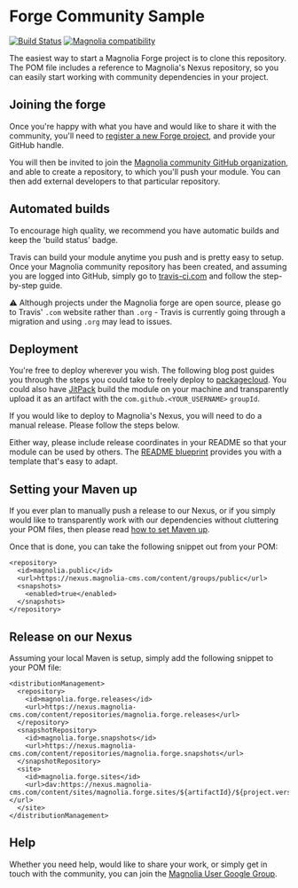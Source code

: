 # Forge Community Sample

<!-- (starter?) -->

[![Build Status](https://travis-ci.com/magnolia-community/forge-community-sample.svg?branch=master)](https://travis-ci.com/magnolia-community/forge-community-sample) [![Magnolia compatibility](https://img.shields.io/badge/magnolia-6.0-brightgreen.svg)](https://www.magnolia-cms.com)

The easiest way to start a Magnolia Forge project is to clone this repository. 
The POM file includes a reference to Magnolia's Nexus repository, so you can 
easily start working with community dependencies in your project.

## Joining the forge

Once you're happy with what you have and would like to share it with the 
community, you'll need to [register a new Forge project][forge], and provide 
your GitHub handle.

You will then be invited to join the [Magnolia community GitHub 
organization][magnolia-community], and able to create a repository, to which 
you'll push your module. You can then add external developers to that 
particular repository.

## Automated builds

To encourage high quality, we recommend you have automatic builds and keep the 
'build status' badge.

Travis can build your module anytime you push and is pretty easy to setup. Once 
your Magnolia community repository has been created, and assuming you are 
logged into GitHub, simply go to [travis-ci.com][travis] and follow the 
step-by-step guide.

⚠️ Although projects under the Magnolia forge are open source, please go to 
Travis' `.com` website rather than `.org` - Travis is currently going through a 
migration and using `.org` may lead to issues.

## Deployment

You're free to deploy wherever you wish. The following blog post guides you 
through the steps you could take to freely deploy to 
[packagecloud][packagecloud]. You could also have [JitPack][jitpack] build the 
module on your machine and transparently upload it as an artifact with the 
`com.github.<YOUR_USERNAME>` `groupId`.

If you would like to deploy to Magnolia's Nexus, you will need to do a manual 
release. Please follow the steps below.

Either way, please include release coordinates in your README so that your 
module can be used by others. The [README blueprint][blueprint] provides you 
with a template that's easy to adapt.

## Setting your Maven up

If you ever plan to manually push a release to our Nexus, or if you simply 
would like to transparently work with our dependencies without cluttering your 
POM files, then please read [how to set Maven up][maven-setup].

Once that is done, you can take the following snippet out from your POM:

    <repository>
      <id>magnolia.public</id>
      <url>https://nexus.magnolia-cms.com/content/groups/public</url>
      <snapshots>
        <enabled>true</enabled>
      </snapshots>
    </repository>

## Release on our Nexus

Assuming your local Maven is setup, simply add the following snippet to your 
POM file:

    <distributionManagement>
      <repository>
        <id>magnolia.forge.releases</id>
        <url>https://nexus.magnolia-cms.com/content/repositories/magnolia.forge.releases</url>
      </repository>
      <snapshotRepository>
        <id>magnolia.forge.snapshots</id>
        <url>https://nexus.magnolia-cms.com/content/repositories/magnolia.forge.snapshots</url>
      </snapshotRepository>
      <site>
        <id>magnolia.forge.sites</id>
        <url>dav:https://nexus.magnolia-cms.com/content/sites/magnolia.forge.sites/${artifactId}/${project.version}</url>
      </site>
    </distributionManagement>

## Help

Whether you need help, would like to share your work, or simply get in touch 
with the community, you can join the [Magnolia User Google 
Group][google-group].

<!-- ## License -->

[forge]:http://forge.magnolia-cms.com/register
[travis]:https://travis-ci.com/
[maven-setup]:https://wiki.magnolia-cms.com/display/DEV/Maven+setup
[authentication]:https://github.com/magnolia-community/forge-enterprise-sample
[packagecloud]:https://blog.travis-ci.com/2017-03-30-deploy-maven-travis-ci-packagecloud/
[magnolia-community]:https://github.com/magnolia-community
[blueprint]:https://github.com/magnolia-community/forge-community-sample/blob/master/README-blueprint.md
[google-group]:https://groups.google.com/a/magnolia-cms.com/forum/#!forum/user-list
[jitpack]:https://jitpack.io
